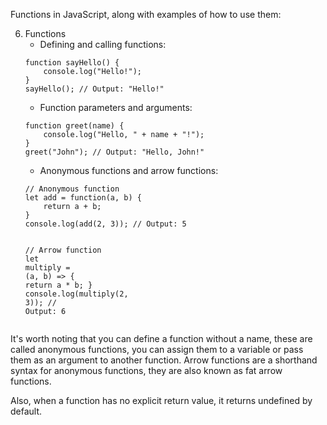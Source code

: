 <div class="markdown prose w-full break-words dark:prose-invert dark"><p>Functions in JavaScript, along with examples of how to use them:</p><ol start="6"><li>Functions<ul><li>Defining and calling functions:</li></ul><pre><div class="bg-black mb-4 rounded-md"><div class="p-4 overflow-y-auto"><code class="!whitespace-pre-wrap hljs language-scss">function <span class="hljs-built_in">sayHello</span>() {
    console<span class="hljs-selector-class">.log</span>("Hello!");
}
<span class="hljs-built_in">sayHello</span>(); <span class="hljs-comment">// Output: "Hello!"</span>
</code></div></div></pre><ul><li>Function parameters and arguments:</li></ul><pre><div class="bg-black mb-4 rounded-md"><div class="p-4 overflow-y-auto"><code class="!whitespace-pre-wrap hljs language-javascript"><span class="hljs-keyword">function</span> <span class="hljs-title function_">greet</span>(<span class="hljs-params">name</span>) {
    <span class="hljs-variable language_">console</span>.<span class="hljs-title function_">log</span>(<span class="hljs-string">"Hello, "</span> + name + <span class="hljs-string">"!"</span>);
}
<span class="hljs-title function_">greet</span>(<span class="hljs-string">"John"</span>); <span class="hljs-comment">// Output: "Hello, John!"</span>
</code></div></div></pre><ul><li>Anonymous functions and arrow functions:</li></ul><pre><div class="bg-black mb-4 rounded-md"><div class="p-4 overflow-y-auto"><code class="!whitespace-pre-wrap hljs language-javascript"><span class="hljs-comment">// Anonymous function</span>
<span class="hljs-keyword">let</span> add = <span class="hljs-keyword">function</span>(<span class="hljs-params">a, b</span>) {
    <span class="hljs-keyword">return</span> a + b;
}
<span class="hljs-variable language_">console</span>.<span class="hljs-title function_">log</span>(<span class="hljs-title function_">add</span>(<span class="hljs-number">2</span>, <span class="hljs-number">3</span>)); <span class="hljs-comment">// Output: 5</span>

<span class="hljs-comment">// Arrow function</span>
<span class="hljs-keyword">let</span> <span class="hljs-title function_">multiply</span> = (<span class="hljs-params">a, b</span>) =&gt; {
    <span class="hljs-keyword">return</span> a * b;
}
<span class="hljs-variable language_">console</span>.<span class="hljs-title function_">log</span>(<span class="hljs-title function_">multiply</span>(<span class="hljs-number">2</span>, <span class="hljs-number">3</span>)); <span class="hljs-comment">// Output: 6</span>
</code></div></div></pre></li></ol><p>It's worth noting that you can define a function without a name, these are called anonymous functions, you can assign them to a variable or pass them as an argument to another function.
Arrow functions are a shorthand syntax for anonymous functions, they are also known as fat arrow functions.</p><p>Also, when a function has no explicit return value, it returns undefined by default.</p></div>